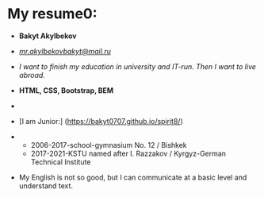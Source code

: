 # My resume0:
* **Bakyt Akylbekov**
* *mr.akylbekovbakyt@mail.ru*
* _I want to finish my education in university and IT-run. Then I want to live abroad._
* __HTML, CSS, Bootstrap, BEM__
* 
  
* [I am Junior:] (https://bakyt0707.github.io/spirit8/)
*  * 2006-2017-school-gymnasium No. 12 / Bishkek
    * 2017-2021-KSTU named after I. Razzakov / Kyrgyz-German Technical Institute
* My English is not so good, but I can communicate at a basic level and understand text.
 